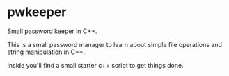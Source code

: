 # pwkeeper

Small password keeper in C++.

This is a small password manager to learn about simple file operations and string manipulation in C++.

Inside you'll find a small starter c++ script to get things done.

